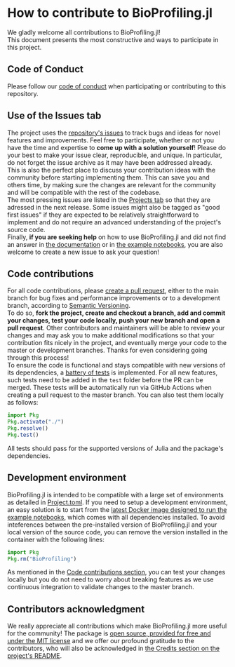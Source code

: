 # How to contribute to BioProfiling.jl

We gladly welcome all contributions to BioProfiling.jl!  
This document presents the most constructive and ways to participate in this project.

## Code of Conduct

Please follow our [code of conduct](CODE_OF_CONDUCT.md) when participating or contributing to this repository.

## Use of the Issues tab

The project uses the [repository's issues](https://github.com/menchelab/BioProfiling.jl/issues) to track bugs and ideas for novel features and improvements. Feel free to participate, whether or not you have the time and expertise to **come up with a solution yourself**! Please do your best to make your issue clear, reproducible, and unique. In particular, do not forget the issue archive as it may have been addressed already.  
This is also the perfect place to discuss your contribution ideas with the community before starting implementing them. This can save you and others time, by making sure the changes are relevant for the community and will be compatible with the rest of the codebase.  
The most pressing issues are listed in the [Projects tab](https://github.com/menchelab/BioProfiling.jl/projects) so that they are adressed in the next release. Some issues might also be tagged as "good first issues" if they are expected to be relatively straightforward to implement and do not require an advanced understanding of the project's source code.  
Finally, **if you are seeking help** on how to use BioProfiling.jl and did not find an answer in [the documentation](https://menchelab.github.io/BioProfiling.jl/dev/) or in [the example notebooks](https://github.com/menchelab/BioProfilingNotebooks), you are also welcome to create a new issue to ask your question!

## Code contributions

For all code contributions, please [create a pull request](https://github.com/menchelab/BioProfiling.jl/pulls), either to the main branch for bug fixes and performance improvements or to a development branch, according to [Semantic Versioning](http://semver.org/spec/v2.0.0.html).  
To do so, **fork the project, create and checkout a branch, add and commit your changes, test your code locally, push your new branch and open a pull request**. Other contributors and maintainers will be able to review your changes and may ask you to make additional modifications so that your contribution fits nicely in the project, and eventually merge your code to the master or development branches. Thanks for even considering going through this process!  
To ensure the code is functional and stays compatible with new versions of its dependencies, a [battery of tests](test/runtests.jl) is implemented. For all new features, such tests need to be added in the `test` folder before the PR can be merged. These tests will be automatically run via GitHub Actions when creating a pull request to the master branch. You can also test them locally as follows:

```julia
import Pkg
Pkg.activate("./")
Pkg.resolve()
Pkg.test()
```

All tests should pass for the supported versions of Julia and the package's dependencies.


## Development environment

BioProfiling.jl is intended to be compatible with a large set of environments as detailed in [Project.toml](Project.toml). If you need to setup a development environment, an easy solution is to start from the [latest Docker image designed to run the example notebooks](https://hub.docker.com/r/koalive/bioprofilingnotebooks), which comes with all dependencies installed. To avoid inteferences between the pre-installed version of BioProfiling.jl and your local version of the source code, you can remove the version installed in the container with the following lines:

```julia
import Pkg
Pkg.rm("BioProfiling")
```

As mentioned in the [Code contributions section](#code-contributions), you can test your changes locally but you do not need to worry about breaking features as we use continuous integration to validate changes to the master branch.

## Contributors acknowledgment

We really appreciate all contributions which make BioProfiling.jl more useful for the community! The package is [open source, provided for free and under the MIT license](LICENSE) and we offer our profound gratitude to the contributors, who will also be acknowledged in [the Credits section on the project's README](README.md#credits).
